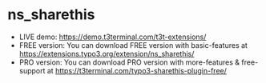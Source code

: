 # ns_sharethis

- LIVE demo: https://demo.t3terminal.com/t3t-extensions/
- FREE version: You can download FREE version with basic-features at https://extensions.typo3.org/extension/ns_sharethis/
- PRO version: You can download PRO version with more-features & free-support at https://t3terminal.com/typo3-sharethis-plugin-free/